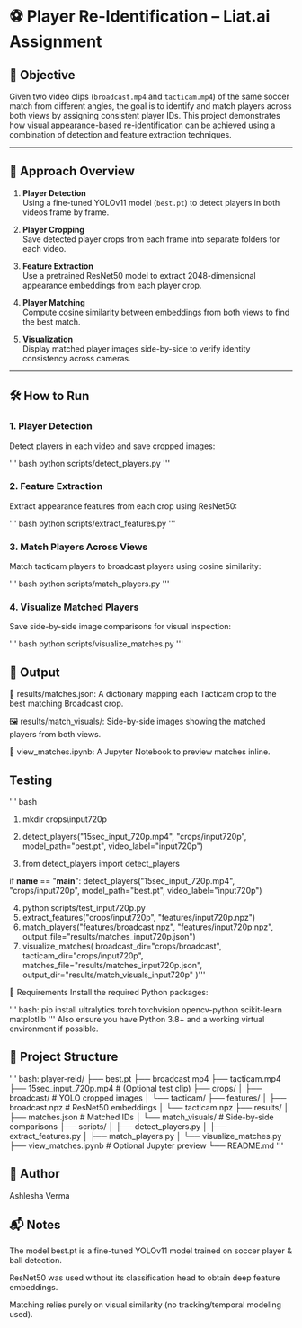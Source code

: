 # ⚽ Player Re-Identification – Liat.ai Assignment

## 🎯 Objective
Given two video clips (`broadcast.mp4` and `tacticam.mp4`) of the same soccer match from different angles, the goal is to identify and match players across both views by assigning consistent player IDs. This project demonstrates how visual appearance-based re-identification can be achieved using a combination of detection and feature extraction techniques.

---

## 🧠 Approach Overview

1. **Player Detection**  
   Using a fine-tuned YOLOv11 model (`best.pt`) to detect players in both videos frame by frame.

2. **Player Cropping**  
   Save detected player crops from each frame into separate folders for each video.

3. **Feature Extraction**  
   Use a pretrained ResNet50 model to extract 2048-dimensional appearance embeddings from each player crop.

4. **Player Matching**  
   Compute cosine similarity between embeddings from both views to find the best match.

5. **Visualization**  
   Display matched player images side-by-side to verify identity consistency across cameras.

---

## 🛠️ How to Run

### 1. Player Detection
Detect players in each video and save cropped images:

''' bash
python scripts/detect_players.py '''

### 2. Feature Extraction
Extract appearance features from each crop using ResNet50:

''' bash
python scripts/extract_features.py '''

### 3. Match Players Across Views
Match tacticam players to broadcast players using cosine similarity:

''' bash
python scripts/match_players.py '''
### 4. Visualize Matched Players
Save side-by-side image comparisons for visual inspection:

''' bash
python scripts/visualize_matches.py '''


## 🧪 Output
📄 results/matches.json:
A dictionary mapping each Tacticam crop to the best matching Broadcast crop.

🖼️ results/match_visuals/:
Side-by-side images showing the matched players from both views.

📓 view_matches.ipynb:
A Jupyter Notebook to preview matches inline.

## Testing 
''' bash
1. mkdir crops\input720p

2. detect_players("15sec_input_720p.mp4", "crops/input720p", model_path="best.pt", video_label="input720p")

3. from detect_players import detect_players

if __name__ == "__main__":
    detect_players("15sec_input_720p.mp4", "crops/input720p", model_path="best.pt", video_label="input720p")

4. python scripts/test_input720p.py
5. extract_features("crops/input720p", "features/input720p.npz")
6. match_players("features/broadcast.npz", "features/input720p.npz", output_file="results/matches_input720p.json")
7. visualize_matches(
    broadcast_dir="crops/broadcast",
    tacticam_dir="crops/input720p",
    matches_file="results/matches_input720p.json",
    output_dir="results/match_visuals_input720p"
)'''




🧰 Requirements
Install the required Python packages:

''' bash:
pip install ultralytics torch torchvision opencv-python scikit-learn matplotlib '''
Also ensure you have Python 3.8+ and a working virtual environment if possible.

## 📁 Project Structure
''' bash:
player-reid/
├── best.pt
├── broadcast.mp4
├── tacticam.mp4
├── 15sec_input_720p.mp4          # (Optional test clip)
├── crops/
│   ├── broadcast/                # YOLO cropped images
│   └── tacticam/
├── features/
│   ├── broadcast.npz             # ResNet50 embeddings
│   └── tacticam.npz
├── results/
│   ├── matches.json              # Matched IDs
│   └── match_visuals/           # Side-by-side comparisons
├── scripts/
│   ├── detect_players.py
│   ├── extract_features.py
│   ├── match_players.py
│   └── visualize_matches.py
├── view_matches.ipynb           # Optional Jupyter preview
└── README.md
'''
## 👤 Author 
Ashlesha Verma


## 📬 Notes
The model best.pt is a fine-tuned YOLOv11 model trained on soccer player & ball detection.

ResNet50 was used without its classification head to obtain deep feature embeddings.

Matching relies purely on visual similarity (no tracking/temporal modeling used).